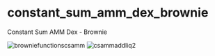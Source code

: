 # constant_sum_amm_dex_brownie
Constant Sum AMM Dex - Brownie 

![browniefunctionscsamm](https://user-images.githubusercontent.com/61128114/174466943-16e27a63-0411-4f17-8a5c-d7c7e327ca45.png)
![csammaddliq2](https://user-images.githubusercontent.com/61128114/174466947-e5d3d461-ce63-468a-a334-7d5d883cb90e.png)
